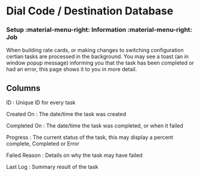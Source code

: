 # Dial Code / Destination Database
### Setup :material-menu-right: Information :material-menu-right: Job

When building rate cards, or making changes to switching configuration certian tasks are processed in the background.
You may see a toast (an in window popup message) informing you that the task has been completed or had an error, this page shows it to you in more detail.

## Columns

ID
:   Unique ID for every task

Created On
:   The date/time the task was created

Completed On
:   The date/time the task was completed, or when it failed

Progress
:   The current status of the task, this may display a percent complete, Completed or Error

Failed Reason
:   Details on why the task may have failed

Last Log
:   Summary result of the task
